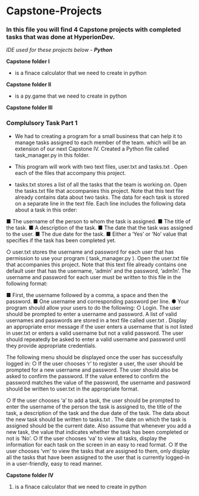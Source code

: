 # Capstone-Projects

### In this file you will find 4 Capstone projects with completed tasks that was done at HyperionDev.

_IDE used for these projects below - **Python**_

**Capstone folder I**
* is a finace calculator that we need to create in python

**Capstone folder II**
* is a py.game that we need to create in python

**Capstone folder III**
### Complulsory Task Part 1
* We had to creating a program for a small business that can
help it to manage tasks assigned to each member of the team. which will be an extension of our next Capstone IV.
Created a Python file called task_manager.py in this folder.

* This program will work with two text files, user.txt and tasks.txt . Open
each of the files that accompany this project.

 * tasks.txt stores a list of all the tasks that the team is working on.
Open the tasks.txt file that accompanies this project. Note that this
text file already contains data about two tasks. The data for each
task is stored on a separate line in the text file. Each line includes
the following data about a task in this order:

■ The username of the person to whom the task is assigned.
■ The title of the task.
■ A description of the task.
■ The date that the task was assigned to the user.
■ The due date for the task.
■ Either a ‘Yes’ or ‘No’ value that specifies if the task has been
completed yet.

○ user.txt stores the username and password for each user that has
permission to use your program ( task_manager.py ). Open the
user.txt file that accompanies this project. Note that this text file
already contains one default user that has the username, ‘admin’
and the password, ‘adm1n’. The username and password for each
user must be written to this file in the following format:

■ First, the username followed by a comma, a space and then
the password.
■ One username and corresponding password per line.
● Your program should allow your users to do the following:
○ Login. The user should be prompted to enter a username and
password. A list of valid usernames and passwords are stored in a
text file called user.txt . Display an appropriate error message if the
user enters a username that is not listed in user.txt or enters a valid
username but not a valid password. The user should repeatedly be
asked to enter a valid username and password until they provide
appropriate credentials.

The following menu should be displayed once the user has
successfully logged in:
○ If the user chooses ‘r’ to register a user, the user should be
prompted for a new username and password. The user should also
be asked to confirm the password. If the value entered to confirm
the password matches the value of the password, the username
and password should be written to user.txt in the appropriate
format.

○ If the user chooses ‘a’ to add a task, the user should be prompted to
enter the username of the person the task is assigned to, the title of
the task, a description of the task and the due date of the task. The
data about the new task should be written to tasks.txt . The date on
which the task is assigned should be the current date. Also assume
that whenever you add a new task, the value that indicates
whether the task has been completed or not is ‘No’.
○ If the user chooses ‘va’ to view all tasks, display the information for
each task on the screen in an easy to read format.
○ If the user chooses ‘vm’ to view the tasks that are assigned to them,
only display all the tasks that have been assigned to the user that is
currently logged-in in a user-friendly, easy to read manner.

**Capstone folder IV**
1. is a finace calculator that we need to create in python





